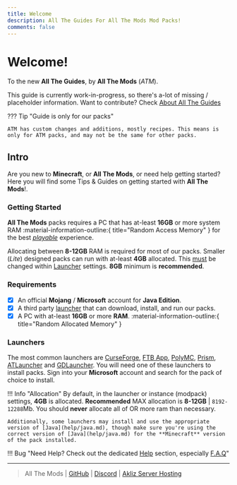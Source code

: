 ```yaml
---
title: Welcome
description: All The Guides For All The Mods Mod Packs!
comments: false
---
```


# Welcome!

To the new **All The Guides**, by **All The Mods** (_ATM_).

This guide is currently work-in-progress, so there's a-lot of missing / placeholder information. Want to contribute? Check [About All The Guides](guides/contributing/README.md)

??? Tip "Guide is only for our packs"

    ATM has custom changes and additions, mostly recipes. This means is only for ATM packs, and may not be the same for other packs.

## Intro

Are you new to **Minecraft**, or **All The Mods**, or need help getting started? Here you will find some Tips & Guides on getting started with **All The Mods**!.

### Getting Started

**All The Mods** packs requires a PC that has at-least **16GB** or more system RAM :material-information-outline:{ title="Random Access Memory" } for the best <u>_playable_</u> experience.

Allocating between **8-12GB** RAM is required for most of our packs. Smaller (_Lite_) designed packs can run with at-least **4GB** allocated. This <u>must</u> be changed within [Launcher](#launchers) settings. **8GB** minimum is **recommended**.

### Requirements

- [x] An official **Mojang** / **Microsoft** account for **Java Edition**.
- [x] A third party [launcher](#launchers) that can download, install, and run our packs.
- [x] A PC with at-least **16GB** or more **RAM**. :material-information-outline:{ title="Random Allocated Memory" }

### Launchers

The most common launchers are [CurseForge](https://www.curseforge.com/download/app), [FTB App](https://www.feed-the-beast.com/ftb-app), [PolyMC](https://polymc.org/), [Prism](https://prismlauncher.org/), [ATLauncher](https://atlauncher.com/) and [GDLauncher](https://gdlauncher.com/en/). You will need one of these launchers to install packs. Sign into your **Microsoft** account and search for the pack of choice to install. 

!!! Info "Allocation"
    By default, in the launcher or instance (modpack) settings, **4GB** is allocated. **Recommended** MAX allocation is **8-12GB** | `8192-12288`Mb. You should **never** allocate all of OR more ram than necessary.

    Additionally, some launchers may install and use the appropriate version of [Java](help/java.md), though make sure you're using the correct version of [Java](help/java.md) for the **Minecraft** version of the pack installed.

!!! Bug "Need Help? Check out the dedicated [Help](help/README.md) section, especially [F.A.Q](help/faq.md)"

---

> All The Mods | [GitHub](https://github.com/AllTheMods) | [Discord](https://discord.com/invite/allthemods) | [Akliz Server Hosting](https://www.akliz.net/allthemods)
